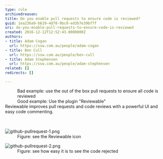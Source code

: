 ```yaml
---
type: rule
archivedreason: 
title: Do you enable pull requests to ensure code is reviewed?
guid: 1ea236a9-b619-4d78-9bc8-ed3b7e39bf7f
uri: do-you-enable-pull-requests-to-ensure-code-is-reviewed
created: 2016-12-12T12:52:43.0000000Z
authors:
- title: Adam Cogan
  url: https://ssw.com.au/people/adam-cogan
- title: Ben Cull
  url: https://ssw.com.au/people/ben-cull
- title: Adam Stephensen
  url: https://ssw.com.au/people/adam-stephensen
related: []
redirects: []

---
```



<dd class="ssw15-rteElement-FigureBad">Bad example&#58; use the out of the box pull requests to ensure all code is reviewed<br></dd><dd class="ssw15-rteElement-FigureGood">Good example&#58; Use the plugin &quot;Reviewable&quot;</dd>Reviewable improves pull requests and code reviews with a powerful UI and easy code commenting.<br>
<br><excerpt class='endintro'></excerpt><br>
<dl class="image"><dt>​​<img src="/PublishingImages/github-pullrequest-1.png" alt="github-pullrequest-1.png" /></dt><dd>Figure&#58; see the Reviewable icon</dd></dl><dl class="image"><dt>​​<img src="/PublishingImages/github-pullrequest-2.png" alt="github-pullrequest-2.png" /></dt><dd>Figure&#58; see how easy it is to see the code rejected</dd></dl>
​​<br>


